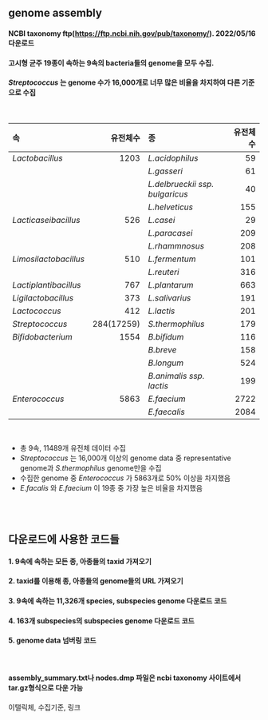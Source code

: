 ## genome assembly


#### NCBI taxonomy ftp(https://ftp.ncbi.nih.gov/pub/taxonomy/). 2022/05/16 다운로드
#### 고시형 균주 19종이 속하는 9속의 bacteria들의 genome을 모두 수집.
#### _Streptococcus_ 는 genome 수가 16,000개로 너무 많은 비율을 차지하여 다른 기준으로 수집

<br/>

|속|유전체수|종|유전체수|
|:-|--:|:--|--:|
| <r4> _Lactobacillus_|1203|_L.acidophilus_|59|
|||_L.gasseri_|61|
|||_L.delbrueckii ssp. bulgaricus_|40|
|||_L.helveticus_|155|
|_Lacticaseibacillus_|526|_L.casei_|29|
|||_L.paracasei_|209|
|||_L.rhammnosus_|208|
|_Limosilactobacillus_|510|_L.fermentum_|101|
|||_L.reuteri_|316|
|_Lactiplantibacillus_|767|_L.plantarum_|663|
|_Ligilactobacillus_|373|_L.salivarius_|191|
|_Lactococcus_|412|_L.lactis_|201|
|_Streptococcus_|284(17259)|_S.thermophilus_|179|
|_Bifidobacterium_|1554|_B.bifidum_|116|
|||_B.breve_|158|
|||_B.longum_|524|
|||_B.animalis ssp. lactis_|199|
|_Enterococcus_|5863|_E.faecium_|2722|
|||_E.faecalis_|2084|

<br/>

- 총 9속, 11489개 유전체 데이터 수집
- _Streptococcus_ 는 16,000개 이상의 genome data 중 representative genome과 _S.thermophilus_ genome만을 수집
- 수집한 genome 중 _Enterococcus_ 가 5863개로 50% 이상을 차지했음
- _E.facalis_ 와 _E.faecium_ 이 19종 중 가장 높은 비율을 차지했음
  
<br/><br/>  
  
## 다운로드에 사용한 코드들

#### 1. 9속에 속하는 모든 종, 아종들의 taxid 가져오기 
#### 2. taxid를 이용해 종, 아종들의 genome들의 URL 가져오기
#### 3. 9속에 속하는 11,326개 species, subspecies genome 다운로드 코드
#### 4. 163개 subspecies의 subspecies genome 다운로드 코드
#### 5. genome data 넘버링 코드

<br/>

#### assembly_summary.txt나 nodes.dmp 파일은 ncbi taxonomy 사이트에서 tar.gz형식으로 다운 가능

이탤릭체, 수집기준, 링크
